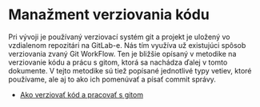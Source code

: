# Manažment verziovania kódu

Pri vývoji je používaný verziovací systém git a projekt je uložený vo vzdialenom repozitári na GitLab-e. Nás tím využíva už existujúci spôsob verziovania zvaný Git WorkFlow. Ten je bližšie opísaný v metodike na verziovanie kódu a prácu s gitom, ktorá sa nachádza ďalej v tomto dokumente. V tejto metodike sú tiež popísané jednotlivé typy vetiev, ktoré používame, ale aj to ako ich pomenúvať a písať commit správy.

* [Ako verziovať kód a pracovať s gitom](../metodiky/ako_verziovat_kod_a_pracovat_s_gitom.md)
